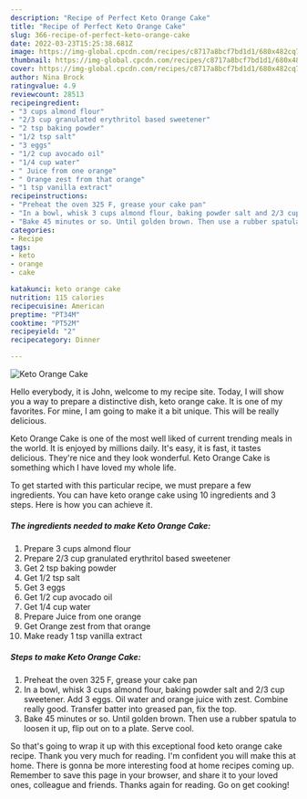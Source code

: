```yaml
---
description: "Recipe of Perfect Keto Orange Cake"
title: "Recipe of Perfect Keto Orange Cake"
slug: 366-recipe-of-perfect-keto-orange-cake
date: 2022-03-23T15:25:38.681Z
image: https://img-global.cpcdn.com/recipes/c8717a8bcf7bd1d1/680x482cq70/keto-orange-cake-recipe-main-photo.jpg
thumbnail: https://img-global.cpcdn.com/recipes/c8717a8bcf7bd1d1/680x482cq70/keto-orange-cake-recipe-main-photo.jpg
cover: https://img-global.cpcdn.com/recipes/c8717a8bcf7bd1d1/680x482cq70/keto-orange-cake-recipe-main-photo.jpg
author: Nina Brock
ratingvalue: 4.9
reviewcount: 28513
recipeingredient:
- "3 cups almond flour"
- "2/3 cup granulated erythritol based sweetener"
- "2 tsp baking powder"
- "1/2 tsp salt"
- "3 eggs"
- "1/2 cup avocado oil"
- "1/4 cup water"
- " Juice from one orange"
- " Orange zest from that orange"
- "1 tsp vanilla extract"
recipeinstructions:
- "Preheat the oven 325 F, grease your cake pan"
- "In a bowl, whisk 3 cups almond flour, baking powder salt and 2/3 cup sweetener. Add 3 eggs. Oil water and orange juice with zest. Combine really good. Transfer batter into greased pan, fix the top."
- "Bake 45 minutes or so. Until golden brown. Then use a rubber spatula to loosen it up, flip out on to a plate. Serve cool."
categories:
- Recipe
tags:
- keto
- orange
- cake

katakunci: keto orange cake 
nutrition: 115 calories
recipecuisine: American
preptime: "PT34M"
cooktime: "PT52M"
recipeyield: "2"
recipecategory: Dinner

---
```



![Keto Orange Cake](https://img-global.cpcdn.com/recipes/c8717a8bcf7bd1d1/680x482cq70/keto-orange-cake-recipe-main-photo.jpg)

Hello everybody, it is John, welcome to my recipe site. Today, I will show you a way to prepare a distinctive dish, keto orange cake. It is one of my favorites. For mine, I am going to make it a bit unique. This will be really delicious.



Keto Orange Cake is one of the most well liked of current trending meals in the world. It is enjoyed by millions daily. It's easy, it is fast, it tastes delicious. They're nice and they look wonderful. Keto Orange Cake is something which I have loved my whole life.


To get started with this particular recipe, we must prepare a few ingredients. You can have keto orange cake using 10 ingredients and 3 steps. Here is how you can achieve it.

<!--inarticleads1-->

##### The ingredients needed to make Keto Orange Cake:

1. Prepare 3 cups almond flour
1. Prepare 2/3 cup granulated erythritol based sweetener
1. Get 2 tsp baking powder
1. Get 1/2 tsp salt
1. Get 3 eggs
1. Get 1/2 cup avocado oil
1. Get 1/4 cup water
1. Prepare  Juice from one orange
1. Get  Orange zest from that orange
1. Make ready 1 tsp vanilla extract




<!--inarticleads2-->

##### Steps to make Keto Orange Cake:

1. Preheat the oven 325 F, grease your cake pan
1. In a bowl, whisk 3 cups almond flour, baking powder salt and 2/3 cup sweetener. Add 3 eggs. Oil water and orange juice with zest. Combine really good. Transfer batter into greased pan, fix the top.
1. Bake 45 minutes or so. Until golden brown. Then use a rubber spatula to loosen it up, flip out on to a plate. Serve cool.




So that's going to wrap it up with this exceptional food keto orange cake recipe. Thank you very much for reading. I'm confident you will make this at home. There is gonna be more interesting food at home recipes coming up. Remember to save this page in your browser, and share it to your loved ones, colleague and friends. Thanks again for reading. Go on get cooking!
